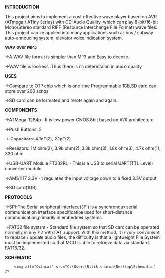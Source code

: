 <strong>INTRODUCTION</strong>

This project aims to implement a cost-effective wave player based on AVR (ATmega / ATiny Series) with CD-Audio Quality, which can play 8-bit/16-bit Mono/Stereo standard RIFF (Resource Interchange File Format) wave files.  This project can be applied into many applications such as bus / subway auto-annoucing system, elevator voice indication system.

<strong>WAV over MP3</strong>

->A WAV file format is simpler than MP3 and Easy to decode.

->WAV file is loseless .Thus there is no deteriotaion in audio quality

<strong>USES</strong>

->Compare to OTP chip which is one time Programmable 1GB,SD card can store over 200 songs

->SD card can be formated and rerote again and again..

<strong>COMPONENTS</strong>

->ATMega-1284p - It is low power CMOS 8bit based on AVR architecture

->Push Buttons: 2

-> Capacitors: 4.7nF(2), 22pF(2)

->Resistors: 1M ohm(2), 3.9k ohm(2), 3.3k ohm(3), 1.8k ohm(3), 4.7k ohm(1), 330 ohm

->USB-UART Module FT232RL - This is a USB to serial UART(TTL Level) converter module.

->AMS1117 3.3V -It regulates the input voltage down to a fixed 3.3V output

->SD card(1GB) 

<strong>PROTOCOLS</strong>

->SPI-The Serial peripheral interface(SPI) is a synchronous serial communication interface specification used for short-distance communication,primarily in embedded systems.

->FAT32 file system - Standard file system so that SD card can be operated normally in any PC with FAT support. With this method, it is very convenient to replace / update audio files, the difficulty is that a lightweight File System must be implemented so that MCU is able to retrieve data via standard FAT16/32.

<strong>SCHEMATIC</strong>

<div class="image">
   
        <img alt="Octacat" src="C:\Users\Ritik sharma\Desktop\Schematic" />
   
</div>
